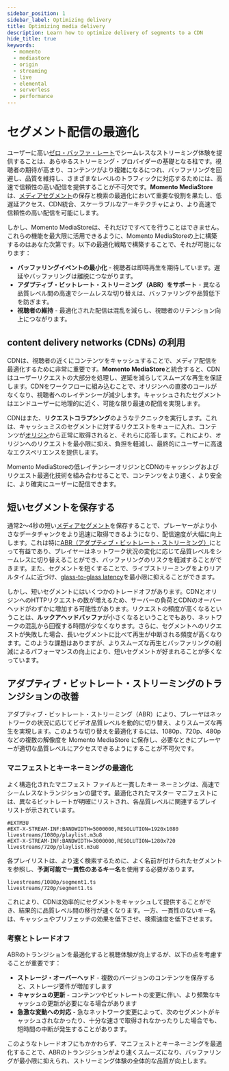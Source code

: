 ```yaml
---
sidebar_position: 1
sidebar_label: Optimizing delivery
title: Optimizing media delivery
description: Learn how to optimize delivery of segments to a CDN
hide_title: true
keywords:
  - momento
  - mediastore
  - origin
  - streaming
  - live
  - elemental
  - serverless
  - performance
---
```


# セグメント配信の最適化

ユーザーに高い[ゼロ・バッファ・レート](/mediastore/core-concepts/zero-buffer-rate)でシームレスなストリーミング体験を提供することは、あらゆるストリーミング・プロバイダーの基礎となる柱です。視聴者の期待が高まり、コンテンツがより複雑になるにつれ、バッファリングを回避し、品質を維持し、さまざまなレベルのトラフィックに対応するためには、高速で信頼性の高い配信を提供することが不可欠です。**Momento MediaStore**は、[メディアセグメント](/mediastore/core-concepts/segments)の保存と検索の最適化において重要な役割を果たし、低遅延アクセス、CDN統合、スケーラブルなアーキテクチャにより、より高速で信頼性の高い配信を可能にします。

しかし、Momento MediaStoreは、それだけですべてを行うことはできません。これらの機能を最大限に活用できるように、Momento MediaStoreの上に構築するのはあなた次第です。以下の最適化戦略で構築することで、それが可能になります：

* **バッファリングイベントの最小化** - 視聴者は即時再生を期待しています。遅延やバッファリングは離脱につながります。
* **アダプティブ・ビットレート・ストリーミング（ABR）をサポート** - 異なる品質レベル間の高速でシームレスな切り替えは、バッファリングや品質低下を防ぎます。
* **視聴者の維持** - 最適化された配信は混乱を減らし、視聴者のリテンション向上につながります。

## content delivery networks (CDNs) の利用

CDNは、視聴者の近くにコンテンツをキャッシュすることで、メディア配信を最適化するために非常に重要です。**Momento MediaStore**と統合すると、CDNはユーザーリクエストの大部分を処理し、遅延を減らしてスムーズな再生を保証します。CDNをワークフローに組み込むことで、オリジンへの直接のコールがなくなり、視聴者へのレイテンシーが減少します。キャッシュされたセグメントはエンドユーザーに地理的に近く、可能な限り最速の配信を実現します。

CDNはまた、**リクエストコラプシング**のようなテクニックを実行します。これは、キャッシュミスのセグメントに対するリクエストをキューに入れ、コンテンツが[オリジン](/mediastore/core-concepts/origin)から正常に取得されると、それらに応答します。これにより、オリジンへのリクエストを最小限に抑え、負担を軽減し、最終的にユーザーに高速なエクスペリエンスを提供します。

Momento MediaStoreの低レイテンシーオリジンとCDNのキャッシングおよびリクエスト最適化技術を組み合わせることで、コンテンツをより速く、より安全に、より確実にユーザーに配信できます。

## 短いセグメントを保存する

通常2～4秒の短い[メディアセグメント](/mediastore/core-concepts/segments)を保存することで、プレーヤーがより小さなデータチャンクをより迅速に取得できるようになり、配信速度が大幅に向上します。これは特に[ABR（アダプティブ・ビットレート・ストリーミング）](/mediastore/performance/adaptive-bitrates/how-it-works)にとって有益であり、プレイヤーはネットワーク状況の変化に応じて品質レベルをシームレスに切り替えることができ、バッファリングのリスクを軽減することができます。また、セグメントを短くすることで、ライブストリーミングをよりリアルタイムに近づけ、[glass-to-glass latency](/mediastore/streaming/live-streaming/glass-to-glass-latency)を最小限に抑えることができます。

しかし、短いセグメントにはいくつかのトレードオフがあります。CDNとオリジンへのHTTPリクエストの数が増えるため、サーバーの負荷とCDNのオーバーヘッドがわずかに増加する可能性があります。リクエストの頻度が高くなるということは、**ルックアヘッドバッファ**が小さくなるということでもあり、ネットワークの混乱から回復する時間が少なくなります。さらに、セグメントへのリクエストが失敗した場合、長いセグメントに比べて再生が中断される頻度が高くなります。このような課題はありますが、よりスムーズな再生とバッファリングの削減によるパフォーマンスの向上により、短いセグメントが好まれることが多くなっています。

## アダプティブ・ビットレート・ストリーミングのトランジションの改善

アダプティブ・ビットレート・ストリーミング（ABR）により、プレーヤはネットワークの状況に応じてビデオ品質レベルを動的に切り替え、よりスムーズな再生を実現します。このような切り替えを最適化するには、1080p、720p、480p などの複数の解像度を Momento MediaStore に保存し、必要なときにプレーヤーが適切な品質レベルにアクセスできるようにすることが不可欠です。

### マニフェストとキーネーミングの最適化

よく構造化されたマニフェスト ファイルと一貫したキー ネーミングは、高速でシームレスなトランジションの鍵です。最適化されたマスター マニフェストには、異なるビットレートが明確にリストされ、各品質レベルに関連するプレイリストが示されています。

```plaintext
#EXTM3U
#EXT-X-STREAM-INF:BANDWIDTH=5000000,RESOLUTION=1920x1080
livestreams/1080p/playlist.m3u8
#EXT-X-STREAM-INF:BANDWIDTH=3000000,RESOLUTION=1280x720
livestreams/720p/playlist.m3u8
```

各プレイリストは、より速く検索するために、よく名前が付けられたセグメントを参照し、**予測可能で一貫性のあるキー名**を使用する必要があります。

```plaintext
livestreams/1080p/segment1.ts
livestreams/720p/segment1.ts
```

これにより、CDNは効率的にセグメントをキャッシュして提供することができ、結果的に品質レベル間の移行が速くなります。一方、一貫性のないキー名は、キャッシュやプリフェッチの効果を低下させ、検索速度を低下させます。

### 考察とトレードオフ

ABRのトランジションを最適化すると視聴体験が向上するが、以下の点を考慮することが重要です：

* **ストレージ・オーバーヘッド** - 複数のバージョンのコンテンツを保存すると、ストレージ要件が増加すします
* **キャッシュの更新** - コンテンツやビットレートの変更に伴い、より頻繁なキャッシュの更新が必要になる場合があります
* **急激な変動への対応** - 急なネットワーク変更によって、次のセグメントがキャッシュされなかったり、十分な速さで取得されなかったりした場合でも、短時間の中断が発生することがあります。

このようなトレードオフにもかかわらず、マニフェストとキーネーミングを最適化することで、ABRのトランジションがより速くスムーズになり、バッファリングが最小限に抑えられ、ストリーミング体験の全体的な品質が向上します。
